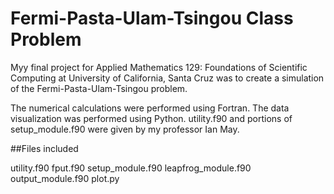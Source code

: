 # Fermi-Pasta-Ulam-Tsingou Class Problem

Myy final project for Applied Mathematics 129: Foundations of Scientific Computing at
University of California, Santa Cruz was to create a simulation of the Fermi-Pasta-Ulam-Tsingou problem.

The numerical calculations were performed using Fortran. The data visualization was performed using Python.
utility.f90 and portions of setup_module.f90 were given by my professor Ian May.

##Files included

utility.f90
fput.f90
setup_module.f90
leapfrog_module.f90
output_module.f90
plot.py

